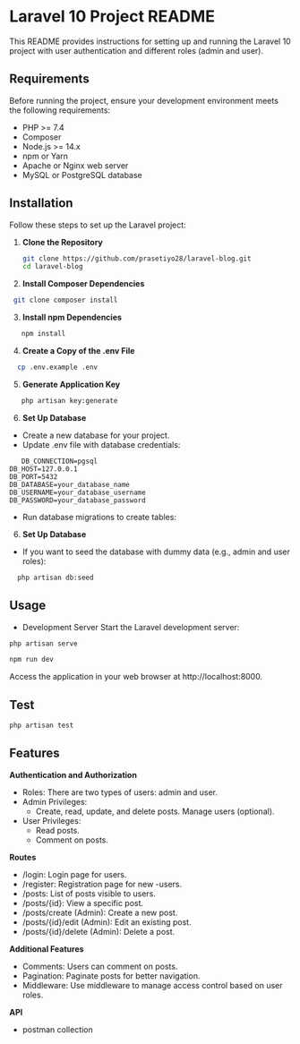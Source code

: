 # Laravel 10 Project README

This README provides instructions for setting up and running the Laravel 10 project with user authentication and different roles (admin and user).

## Requirements

Before running the project, ensure your development environment meets the following requirements:

- PHP >= 7.4
- Composer
- Node.js >= 14.x
- npm or Yarn
- Apache or Nginx web server
- MySQL or PostgreSQL database

## Installation

Follow these steps to set up the Laravel project:

1. **Clone the Repository**

   ```bash
   git clone https://github.com/prasetiyo28/laravel-blog.git
   cd laravel-blog
   ```
2. **Install Composer Dependencies**
  ```bash
   git clone composer install
   ```
3. **Install npm Dependencies**
```bash
   npm install
   ```
4. **Create a Copy of the .env File**
```bash
  cp .env.example .env
   ```
5. **Generate Application Key**
```bash
   php artisan key:generate   
```
6. **Set Up Database**
- Create a new database for your project.
- Update .env file with database credentials:
```dotenv
   DB_CONNECTION=pgsql
DB_HOST=127.0.0.1
DB_PORT=5432
DB_DATABASE=your_database_name
DB_USERNAME=your_database_username
DB_PASSWORD=your_database_password   
```
- Run database migrations to create tables:

6. **Set Up Database**

- If you want to seed the database with dummy data (e.g., admin and user roles):

```bash
  php artisan db:seed 
```


## Usage
- Development Server
Start the Laravel development server:

```bash
php artisan serve
```

```bash
npm run dev
```

Access the application in your web browser at http://localhost:8000.



## Test
```bash
php artisan test
```

## Features
**Authentication and Authorization**

- Roles: There are two types of users: admin and user.
- Admin Privileges:
    - Create, read, update, and delete posts.
Manage users (optional).
- User Privileges:
     - Read posts.
     - Comment on posts.

**Routes**

- /login: Login page for users.
- /register: Registration page for new -users.
- /posts: List of posts visible to users.
- /posts/{id}: View a specific post.
- /posts/create (Admin): Create a new post.
- /posts/{id}/edit (Admin): Edit an existing post.
- /posts/{id}/delete (Admin): Delete a post.


**Additional Features**
- Comments: Users can comment on posts.
- Pagination: Paginate posts for better navigation.
- Middleware: Use middleware to manage access control based on user roles.

**API**
- postman collection 
